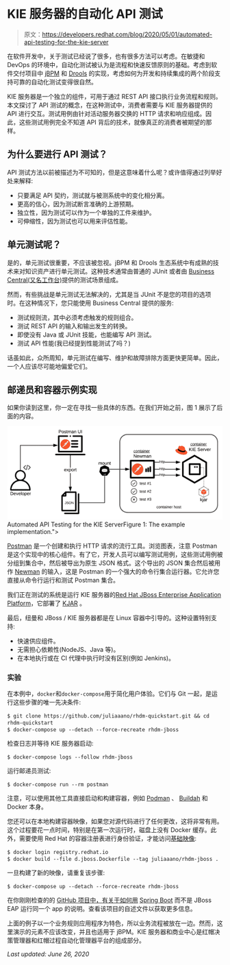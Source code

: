 # KIE 服务器的自动化 API 测试

> 原文：<https://developers.redhat.com/blog/2020/05/01/automated-api-testing-for-the-kie-server>

在软件开发中，关于测试已经说了很多，也有很多方法可以考虑。在敏捷和 DevOps 的环境中，自动化测试被认为是流程和快速反馈原则的基础。考虑到软件交付项目中 [jBPM](https://www.jbpm.org/) 和 [Drools](https://www.drools.org/) 的实现，考虑如何为开发和持续集成的两个阶段支持可靠的自动化测试变得很自然。

KIE 服务器是一个独立的组件，可用于通过 REST API 接口执行业务流程和规则。本文探讨了 API 测试的概念，在这种测试中，消费者需要与 KIE 服务器提供的 API 进行交互。测试用例由针对活动服务器交换的 HTTP 请求和响应组成。因此，这些测试用例完全不知道 API 背后的技术，就像真正的消费者被期望的那样。

## 为什么要进行 API 测试？

API 测试方法以前被描述为不可知的，但是这意味着什么呢？或许值得通过列举好处来解释:

*   只要满足 API 契约，测试就与被测系统中的变化相分离。
*   更高的信心，因为测试断言准确的上游预期。
*   独立性，因为测试可以作为一个单独的工件来维护。
*   可伸缩性，因为测试也可以用来评估性能。

## 单元测试呢？

是的，单元测试很重要，不应该被忽视。jBPM 和 Drools 生态系统中有成熟的技术来对知识资产进行单元测试。这种技术通常由普通的 JUnit 或者由 [Business Central(又名工作台)](http://blog.athico.com/2018/11/workbench-is-now-business-central.html)提供的测试场景组成。

然而，有些挑战是单元测试无法解决的，尤其是当 JUnit 不是您的项目的选项时。在这种情况下，您只能使用 Business Central 提供的服务:

*   测试规则流，其中必须考虑触发的规则组合。
*   测试 REST API 的输入和输出发生的转换。
*   即使没有 Java 或 JUnit 技能，也能编写 API 测试。
*   测试 API 性能(我已经提到性能测试了吗？)

话虽如此，众所周知，单元测试在编写、维护和故障排除方面更快更简单。因此，一个人应该尽可能地偏爱它们。

## 邮递员和容器示例实现

如果你读到这里，你一定在寻找一些具体的东西。在我们开始之前，图 1 展示了后面的内容。

[![Automated API Testing for the KIE Server](img/7c2012bafc6770ea0354caa562cd00d6.png "Automated API Testing for the KIE Server")](/sites/default/files/blog/2020/03/KIE-Server-Postman-Testing.png)Automated API Testing for the KIE ServerFigure 1: The example implementation.">

[Postman](https://www.postman.com/) 是一个创建和执行 HTTP 请求的流行工具。浏览图表，注意 Postman 是这个实现中的核心组件。有了它，开发人员可以编写测试用例，这些测试用例被分组到集合中，然后被导出为原生 JSON 格式。这个导出的 JSON 集合然后被用作 [Newman](https://github.com/postmanlabs/newman) 的输入，这是 Postman 的一个强大的命令行集合运行器。它允许您直接从命令行运行和测试 Postman 集合。

我们正在测试的系统是运行 KIE 服务器的[Red Hat JBoss Enterprise Application Platform](https://developers.redhat.com/products/eap/overview)，它部署了 [KJAR](https://developers.redhat.com/blog/2018/03/14/what-is-a-kjar/) 。

最后，纽曼和 JBoss / KIE 服务器都是在 Linux 容器中引导的。这种设置特别支持:

*   快速供应组件。
*   无需担心依赖性(NodeJS、Java 等)。
*   在本地执行或在 CI 代理中执行时没有区别(例如 Jenkins)。

### 实验

在本例中，`docker`和`docker-compose`用于简化用户体验。它们与 Git 一起，是运行这些步骤的唯一先决条件:

```
$ git clone https://github.com/juliaaano/rhdm-quickstart.git && cd rhdm-quickstart 
$ docker-compose up --detach --force-recreate rhdm-jboss
```

检查日志并等待 KIE 服务器启动:

```
$ docker-compose logs --follow rhdm-jboss
```

运行邮递员测试:

```
$ docker-compose run --rm postman
```

注意，可以使用其他工具直接启动和构建容器，例如 [Podman](https://podman.io/) 、 [Buildah](https://buildah.io/) 和 Docker 本身。

您还可以在本地构建容器映像，如果您对源代码进行了任何更改，这将非常有用。这个过程要花一点时间，特别是在第一次运行时，磁盘上没有 Docker 缓存。此外，需要使用 Red Hat 的容器注册表进行身份验证，才能访问[基础映像](https://access.redhat.com/containers/#/registry.access.redhat.com/rhdm-7/rhdm-kieserver-rhel8):

```
$ docker login registry.redhat.io
$ docker build --file d.jboss.Dockerfile --tag juliaaano/rhdm-jboss .
```

一旦构建了新的映像，请重复该步骤:

```
$ docker-compose up --detach --force-recreate rhdm-jboss
```

在你刚刚检查的的 [GitHub 项目中，有关于如何用](https://github.com/juliaaano/rhdm-quickstart) [Spring Boot](https://developers.redhat.com/blog/2018/11/01/spring-boot-enabled-business-process-automation-with-red-hat-process-automation-manager/) 而不是 JBoss EAP 运行同一个 app 的说明。查看该项目的自述文件以获取更多信息。

上面的例子以一个业务规则应用程序为特色，所以业务流程被放在一边。然而，这里演示的元素不应该改变，并且也适用于 jBPM。KIE 服务器和商业中心是红帽决策管理器和红帽过程自动化管理器平台的组成部分。

*Last updated: June 26, 2020*